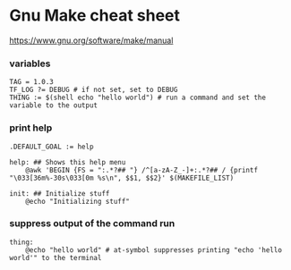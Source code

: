 # Gnu Make cheat sheet
https://www.gnu.org/software/make/manual

### variables
```make
TAG = 1.0.3
TF_LOG ?= DEBUG # if not set, set to DEBUG
THING := $(shell echo "hello world") # run a command and set the variable to the output
```

### print help
```make
.DEFAULT_GOAL := help

help: ## Shows this help menu
	@awk 'BEGIN {FS = ":.*?## "} /^[a-zA-Z_-]+:.*?## / {printf "\033[36m%-30s\033[0m %s\n", $$1, $$2}' $(MAKEFILE_LIST)

init: ## Initialize stuff
    @echo "Initializing stuff"
```

### suppress output of the command run
```make
thing:
    @echo "hello world" # at-symbol suppresses printing "echo 'hello world'" to the terminal
```
